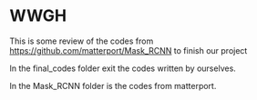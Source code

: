 # WWGH
This is some review of the codes from https://github.com/matterport/Mask_RCNN to finish our project

In the final_codes folder exit the codes written by ourselves.

In the Mask_RCNN folder is the codes from matterport.
